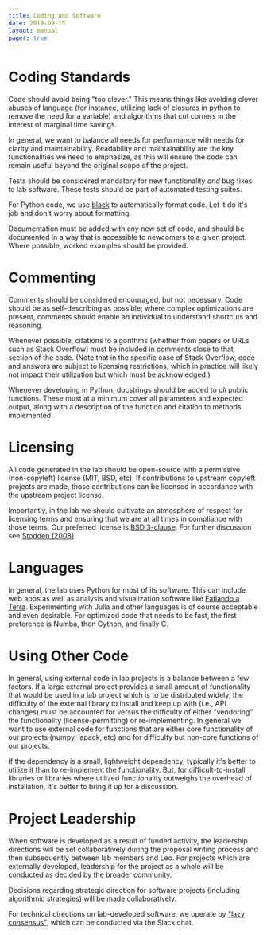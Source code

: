 ```yaml
---
title: Coding and Software
date: 2019-09-15
layout: manual
pager: true
---
```


# Coding Standards

Code should avoid being "too clever."  This means things like avoiding clever abuses of
language (for instance, utilizing lack of closures in python to remove the need for a
variable) and algorithms that cut corners in the interest of marginal time savings.

In general, we want to balance all needs for performance with needs for clarity and
maintainability. Readability and maintainability are the key functionalities we need to
emphasize, as this will ensure the code can remain useful beyond the original scope of
the project.

Tests should be considered mandatory for new functionality *and* bug fixes to lab
software. These tests should be part of automated testing suites.

For Python code, we use [black](https://github.com/psf/black) to automatically format
code. Let it do it's job and don't worry about formatting.

Documentation must be added with any new set of code, and should be documented in a way
that is accessible to newcomers to a given project. Where possible, worked examples
should be provided.

# Commenting

Comments should be considered encouraged, but not necessary. Code should be as
self-describing as possible; where complex optimizations are present, comments
should enable an individual to understand shortcuts and reasoning.

Whenever possible, citations to algorithms (whether from papers or URLs such as
Stack Overflow) must be included in comments close to that section of the code.
(Note that in the specific case of Stack Overflow, code and answers are
subject to licensing restrictions, which in practice will likely not impact
their utilization but which must be acknowledged.)

Whenever developing in Python, docstrings should be added to *all* public functions.
These must at a minimum cover all parameters and expected output, along with a
description of the function and citation to methods implemented.

# Licensing

All code generated in the lab should be open-source with a permissive (non-copyleft)
license (MIT, BSD, etc).
If contributions to upstream copyleft projects are made, those contributions
can be licensed in accordance with the upstream project license.

Importantly, in the lab we should cultivate an atmosphere of respect for
licensing terms and ensuring that we are at all times in compliance with those
terms. Our preferred license is
[BSD 3-clause](https://opensource.org/licenses/BSD-3-Clause).
For further discussion see
[Stodden (2008)](http://ieeexplore.ieee.org/xpl/articleDetails.jsp?reload=true&arnumber=4720221).

# Languages

In general, the lab uses Python for most of its software. This can include web apps as
well as analysis and visualization software like
[Fatiando a Terra](https://www.fatiando.org/).
Experimenting with Julia and other languages is of course acceptable and even desirable.
For optimized code that needs to be fast, the first preference is Numba, then Cython,
and finally C.

# Using Other Code

In general, using external code in lab projects is a balance between a few factors.
If a large external project provides a small amount of functionality
that would be used in a lab project which is to be distributed widely, the
difficulty of the external library to install and keep up with (i.e., API
changes) must be accounted for versus the difficulty of either "vendoring" the
functionality (license-permitting) or re-implementing.
In general we want to use external code for functions that are either core functionality
of our projects (numpy, lapack, etc) and for difficulty but non-core functions of our
projects.

If the dependency is a small, lightweight dependency, typically it's better to
utilize it than to re-implement the functionality.  But, for
difficult-to-install libraries or libraries where utilized functionality
outweighs the overhead of installation, it's better to bring it up for a
discussion.

# Project Leadership

When software is developed as a result of funded activity, the leadership
directions will be set collaboratively during the proposal writing process and
then subsequently between lab members and Leo.
For projects which are externally developed, leadership for the project as a whole will
be conducted as decided by the broader community.

Decisions regarding strategic direction for software projects (including
algorithmic strategies) will be made collaboratively.

For technical directions on lab-developed software, we operate by
["lazy consensus"](https://rave.apache.org/docs/governance/lazyConsensus.html),
which can be conducted via the Slack chat.
